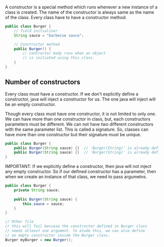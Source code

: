 A constructor is a special method which runs whenever a new instance of a class is created. The name of the constructor is always same as the name of the class. Every class have to have a constructor method.

```java
public class Burger {
	// field initialiser
	String sauce = "barbecue sauce";

	// Constructor method
	public Burger() {
		// contructor body runs when an object
		// is initiated using this class.
	}
}
```

## Number of constructors

Every class must have a constructor. If we don't explicitly define a constructor, java will inject a constructor for us. The one java will inject will be an empty constructor.

Though every class must have one constructor, it is not limited to only one. We can have more than one constructor in class, but, each constructors parameters must be different. We can not have two different constructors with the same parameter list. This is called a signature. So, classes can have more than one constructor but their signature must be unique.

```java
public class Burger {  
	public Burger(String sauce) {}  // 'Burger(String)' is already defined in 'Burger'
	public Burger(String sauce) {}  // 'Burger(String)' is already defined in 'Burger'
}
```

IMPORTANT: If we explicitly define a constructor, then java will not inject any empty constructor. So if our defined constructor has a parameter, then when we create an instance of that class, we need to pass argumetns.

```java
public class Burger {  
	private String sauce;  
	  
	public Burger(String sauce) {  
		this.sauce = sauce;  
	}  
}

// Other file
// this will fail becuase the constructor defined in Burger class
// needs atleast one argument. To elude this, we can also define
// an empty constructor inside the Burger class.
Burger myBurger = new Burger();
```